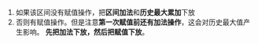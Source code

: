 
<!--more-->

1. 如果该区间没有赋值操作，把**区间加法**和**历史最大累加**下放
2. 否则有赋值操作。但是注意**第一次赋值前还有加法操作**，这会对历史最大值产生影响。 **先把加法下放，然后把赋值下放**。